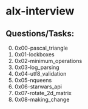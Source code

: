 # alx-interview

## Questions/Tasks:
0. 0x00-pascal_triangle
1. 0x01-lockboxes
2. 0x02-minimum_operations
3. 0x03-log_parsing
4. 0x04-utf8_validation
5. 0x05-nqueens
6. 0x06-starwars_api
7. 0x07-rotate_2d_matrix
8. 0x08-making_change

